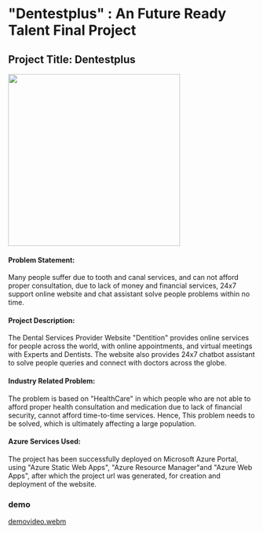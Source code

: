 # "Dentestplus" : An Future Ready Talent Final Project

## Project Title: Dentestplus


<p align="left"> <img src="https://cdn.firstcry.com/education/2022/04/26104239/1686721738.jpg" height="350px" /> </p>

#### Problem Statement:
Many people suffer due to tooth and canal services, and can not afford proper consultation, due to lack of money and financial services, 24x7 support online website and chat assistant solve people problems within no time.

#### Project Description:
The Dental Services Provider Website "Dentition" provides online services for people across the world, with online appointments, and virtual meetings with Experts and Dentists. The website also provides 24x7 chatbot assistant to solve people queries and connect with doctors across the globe.

#### Industry Related Problem:
The problem is based on "HealthCare" in which people who are not able to afford proper health consultation and medication due to lack of financial security, cannot afford time-to-time services. Hence, This problem needs to be solved, which is ultimately affecting a large population. 
 
#### Azure Services Used:
The project has been successfully deployed on Microsoft Azure Portal, using "Azure Static Web Apps", "Azure Resource Manager"and "Azure Web Apps", after which the project url was generated, for creation and deployment of the website.

### demo 

[demovideo.webm](https://github.com/krishanjangid/MicrosoftFRTPoject/assets/52932576/a7b0d830-eb9e-4924-b3c7-c601777c263a)
